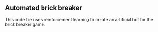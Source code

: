 ## Automated brick breaker
This code file uses reinforcement learning to create an artificial bot for the brick breaker game.